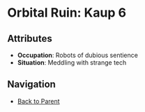 # Orbital Ruin: Kaup 6

## Attributes
- **Occupation**: Robots of dubious sentience
- **Situation**: Meddling with strange tech


## Navigation
- [Back to Parent](../)

